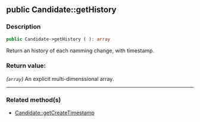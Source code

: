 ## public Candidate::getHistory

### Description    

```php
public Candidate->getHistory ( ): array
```

Return an history of each namming change, with timestamp.
    

### Return value:   

*(```array```)* An explicit multi-dimenssional array.


---------------------------------------

### Related method(s)      

* [Candidate::getCreateTimestamp](/Docs/ApiReferences/Candidate%20Class/public%20Candidate--getCreateTimestamp.md)    
